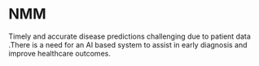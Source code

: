 # NMM
Timely and accurate disease predictions challenging due to patient data .There is a need for an AI based system to assist in early diagnosis and improve healthcare outcomes.
